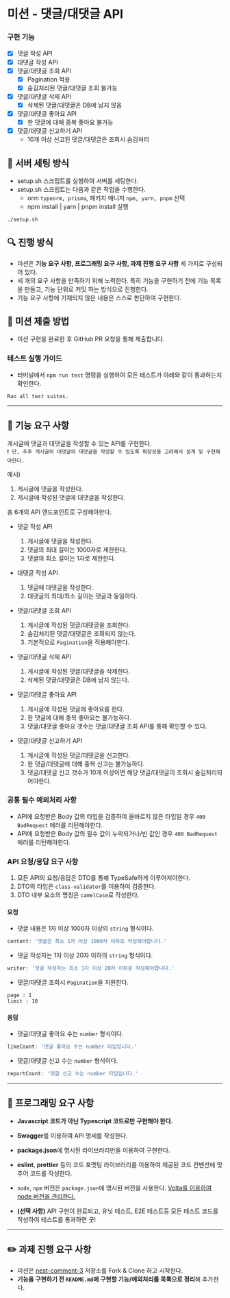 # 미션 - 댓글/대댓글 API

### 구현 기능
- [x] 댓글 작성 API
- [x] 대댓글 작성 API
- [x] 댓글/대댓글 조회 API
  - [x] Pagination 적용
  - [x] 숨김처리된 댓글/대댓글 조회 불가능
- [x] 댓글/대댓글 삭제 API
  - [x] 삭제된 댓글/대댓글은 DB에 남지 않음
- [x] 댓글/대댓글 좋아요 API
  - [x] 한 댓글에 대해 중복 좋아요 불가능
- [x] 댓글/대댓글 신고하기 API
  - 10개 이상 신고된 댓글/대댓글은 조회시 숨김처리

## 🎯 서버 세팅 방식
- setup.sh 스크립트를 실행하여 서버를 세팅한다.
- setup.sh 스크립트는 다음과 같은 작업을 수행한다.
  - orm `typeorm, prisma`, 패키지 매니저 `npm, yarn, pnpm` 선택
  - npm install | yarn | pnpm install 실행

```bash
./setup.sh
```

## 🔍 진행 방식

- 미션은 **기능 요구 사항, 프로그래밍 요구 사항, 과제 진행 요구 사항** 세 가지로 구성되어 있다.
- 세 개의 요구 사항을 만족하기 위해 노력한다. 특히 기능을 구현하기 전에 기능 목록을 만들고, 기능 단위로 커밋 하는 방식으로 진행한다.
- 기능 요구 사항에 기재되지 않은 내용은 스스로 판단하여 구현한다.

## 📮 미션 제출 방법

- 미션 구현을 완료한 후 GitHub PR 요청을 통해 제출합니다.

### 테스트 실행 가이드

- 터미널에서 `npm run test` 명령을 실행하여 모든 테스트가 아래와 같이 통과하는지 확인한다.

```
Ran all test suites.
```

---

## 🚀 기능 요구 사항

게시글에 댓글과 대댓글을 작성할 수 있는 API를 구현한다.
<br/> `❗ 단, 추후 게시글의 대댓글의 대댓글을 작성할 수 있도록 확장성을 고려해서 설계 및 구현해야한다.`


예시) 
1. 게시글에 댓글을 작성한다.
2. 게시글에 작성된 댓글에 대댓글을 작성한다.

총 6개의 API 엔드포인트로 구성해야한다.

- 댓글 작성 API
  1. 게시글에 댓글을 작성한다.
  2. 댓글의 최대 길이는 1000자로 제한한다.
  3. 댓글의 최소 길이는 1자로 제한한다.


- 대댓글 작성 API
  1. 댓글에 대댓글을 작성한다.
  2. 대댓글의 최대/최소 길이는 댓글과 동일하다.

    
- 댓글/대댓글 조회 API
  1. 게시글에 작성된 댓글/대댓글을 조회한다.
  2. 숨김처리된 댓글/대댓글은 조회되지 않는다.
  3. 기본적으로 `Pagination`을 적용해야한다.


- 댓글/대댓글 삭제 API
  1. 게시글에 작성된 댓글/대댓글을 삭제한다.
  2. 삭제된 댓글/대댓글은 DB에 남지 않는다.


- 댓글/대댓글 좋아요 API
  1. 게시글에 작성된 댓글에 좋아요를 한다.
  2. 한 댓글에 대해 중복 좋아요는 불가능하다.
  3. 댓글/대댓글 좋아요 갯수는 댓글/대댓글 조회 API를 통해 확인할 수 있다.


- 댓글/대댓글 신고하기 API
  1. 게시글에 작성된 댓글/대댓글을 신고한다.
  2. 한 댓글/대댓글에 대해 중복 신고는 불가능하다.
  3. 댓글/대댓글 신고 갯수가 10개 이상이면 해당 댓글/대댓글이 조회시 숨김처리되어야한다.


### 공통 필수 예외처리 사항

- API에 요청받은 Body 값의 타입을 검증하여 올바르지 않은 타입일 경우 `400 BadRequest` 에러를 리턴해야한다.
- API에 요청받은 Body 값의 필수 값이 누락되거나/빈 값인 경우 `400 BadRequest` 에러를 리턴해야한다.


### API 요청/응답 요구 사항
1. 모든 API의 요청/응답은 DTO를 통해 TypeSafe하게 이루어져야한다.
2. DTO의 타입은 `class-validator`를 이용하여 검증한다.
3. DTO 내부 요소의 명칭은 `camelCase`로 작성한다.

#### 요청
- 댓글 내용은 1자 이상 1000자 이상의 `string` 형식이다.
```typescript
content: '댓글은 최소 1자 이상 1000자 이하로 작성해야합니다.'
```
- 댓글 작성자는 1자 이상 20자 이하의 `string` 형식이다.
```typescript
writer: '댓글 작성자는 최소 1자 이상 20자 이하로 작성해야합니다.'
```
- 댓글/대댓글 조회시 `Pagination`을 지원한다.
```
page : 1
limit : 10
```

#### 응답
- 댓글/대댓글 좋아요 수는 `number` 형식이다.
```typescript
likeCount: '댓글 좋아요 수는 number 타입입니다.'
```

- 댓글/대댓글 신고 수는 `number` 형식이다.
```typescript
reportCount: '댓글 신고 수는 number 타입입니다.'
```

---

## 🎯 프로그래밍 요구 사항

- **Javascript 코드가 아닌 Typescript 코드로만 구현해야 한다.**
- **Swagger**를 이용하여 API 명세를 작성한다.
- **package.json**에 명시된 라이브러리만을 이용하여 구현한다.
- **eslint**, **prettier** 등의 코드 포맷팅 라이브러리를 이용하여 제공된 코드 컨벤션에 맞추어 코드를 작성한다.
- `node`, `npm` 버전은 `package.json`에 명시된 버전을 사용한다. [Volta를 이용하여 node 버전을 관리한다.](https://docs.volta.sh/guide/getting-started)


- **(선택 사항)** API 구현이 완료되고, 유닛 테스트, E2E 테스트등 모든 테스트 코드를 작성하여 테스트를 통과하면 굿!
---

## ✏️ 과제 진행 요구 사항

- 미션은 [nest-comment-3](https://github.com/eojjeoda-nest/nest-comment-3) 저장소를 Fork & Clone 하고 시작한다.
- **기능을 구현하기 전 `README.md`에 구현할 기능/예외처리를 목록으로 정리**해 추가한다.